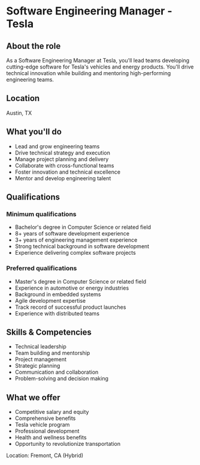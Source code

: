 # Software Engineering Manager - Tesla

## About the role
As a Software Engineering Manager at Tesla, you'll lead teams developing cutting-edge software for Tesla's vehicles and energy products. You'll drive technical innovation while building and mentoring high-performing engineering teams.

## Location
Austin, TX

## What you'll do
- Lead and grow engineering teams
- Drive technical strategy and execution
- Manage project planning and delivery
- Collaborate with cross-functional teams
- Foster innovation and technical excellence
- Mentor and develop engineering talent

## Qualifications
### Minimum qualifications
- Bachelor's degree in Computer Science or related field
- 8+ years of software development experience
- 3+ years of engineering management experience
- Strong technical background in software development
- Experience delivering complex software projects

### Preferred qualifications
- Master's degree in Computer Science or related field
- Experience in automotive or energy industries
- Background in embedded systems
- Agile development expertise
- Track record of successful product launches
- Experience with distributed teams

## Skills & Competencies
- Technical leadership
- Team building and mentorship
- Project management
- Strategic planning
- Communication and collaboration
- Problem-solving and decision making

## What we offer
- Competitive salary and equity
- Comprehensive benefits
- Tesla vehicle program
- Professional development
- Health and wellness benefits
- Opportunity to revolutionize transportation

Location: Fremont, CA (Hybrid)
